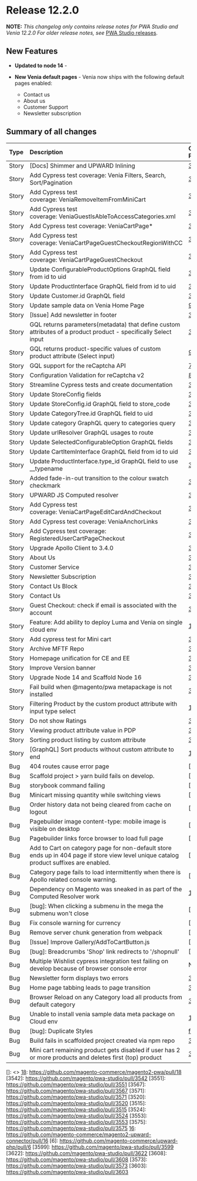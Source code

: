 # Release 12.2.0

**NOTE:**
_This changelog only contains release notes for PWA Studio and Venia 12.2.0_
_For older release notes, see_ [PWA Studio releases][].

## New Features

- **Updated to node 14** - 
- **New Venia default pages** - Venia now ships with the following default pages enabled:

    - Contact us
    - About us
    - Customer Support
    - Newsletter subscription


## Summary of all changes

| Type  |Description                                                                                                                             |GitHub PR             |
| :---- | :-------------------------------------------------------------------------------------------------------------------------------------- | :-------------------- |
| Story | \[Docs] Shimmer and UPWARD Inlining                                                                                                     | [3548][]              |
| Story | Add Cypress test coverage: Venia Filters, Search, Sort/Pagination                                                                       | [3519][][files][]     |
| Story | Add Cypress test coverage: VeniaRemoveItemFromMiniCart                                                                                  | [3508][]              |
| Story | Add Cypress test coverage: VeniaGuestIsAbleToAccessCategories.xml                                                                       | [3507][]              |
| Story | Add Cypress test coverage: VeniaCartPage\*                                                                                              | [3509][][34][]        |
| Story | Add Cypress test coverage: VeniaCartPageGuestCheckoutRegionWithCC                                                                       | [3505][][31][]        |
| Story | Add Cypress test coverage: VeniaCartPageGuestCheckout                                                                                   | [3504][][29][]        |
| Story | Update ConfigurableProductOptions GraphQL field from id to uid                                                                          | [3588][]              |
| Story | Update ProductInterface GraphQL field from id to uid                                                                                    | [3580][]              |
| Story | Update Customer.id GraphQL field                                                                                                        | [3594][]              |
| Story | Update sample data on Venia Home Page                                                                                                   | [9][]                 |
| Story | \[Issue] Add newsletter in footer                                                                                                       | [3486][]              |
| Story | GQL returns parameters(metadata) that define custom attributes of a product product - specifically Select input                         | [3][]                 |
| Story | GQL returns product-specific values of custom product attribute (Select input)                                                          | [9][]                 |
| Story | GQL support for the reCaptcha API                                                                                                       | [7][]                 |
| Story | Configuration Validation for reCaptcha v2                                                                                               | [8][]                 |
| Story | Streamline Cypress tests and create documentation                                                                                       | [3576][]              |
| Story | Update StoreConfig fields                                                                                                               | [3616][]              |
| Story | Update StoreConfig.id GraphQL field to store_code                                                                                       | [3593][]              |
| Story | Update CategoryTree.id GraphQL field to uid                                                                                             | [3598][]              |
| Story | Update category GraphQL query to categories query                                                                                       | [3577][]              |
| Story | Update urlResolver GraphQL usages to route                                                                                              | [3589][]              |
| Story | Update SelectedConfigurableOption GraphQL fields                                                                                        | [3601][]              |
| Story | Update CartItemInterface GraphQL field from id to uid                                                                                   | [3597][]              |
| Story | Update ProductInterface.type_id GraphQL field to use \_\_typename                                                                       | [3586][]              |
| Story | Added fade-in-out transition to the colour swatch checkmark                                                                             | [3526][]              |
| Story | UPWARD JS Computed resolver                                                                                                             | [3533][]              |
| Story | Add Cypress test coverage: VeniaCartPageEditCardAndCheckout                                                                             | [3525][][36][]        |
| Story | Add Cypress test coverage: VeniaAnchorLinks                                                                                             | [3518][][37][]        |
| Story | Add Cypress test coverage: RegisteredUserCartPageCheckout                                                                               | [3500][][27][]        |
| Story | Upgrade Apollo Client to 3.4.0                                                                                                          | [3491][]              |
| Story | About Us                                                                                                                                | [3483][][11][]        |
| Story | Customer Service                                                                                                                        | [3465][][1][]         |
| Story | Newsletter Subscription                                                                                                                 | [3521][]              |
| Story | Contact Us Block                                                                                                                        | [3544][][13][]        |
| Story | Contact Us                                                                                                                              | [3538][]              |
| Story | Guest Checkout: check if email is associated with the account                                                                           | [3529][]              |
| Story | Feature: Add ability to deploy Luma and Venia on single cloud env                                                                       | [11][]                |
| Story | Add cypress test for Mini cart                                                                                                          | [3559][]              |
| Story | Archive MFTF Repo                                                                                                                       | [39][]                |
| Story | Homepage unification for CE and EE                                                                                                      | [3564][]              |
| Story | Improve Version banner                                                                                                                  | [3555][]              |
| Story | Upgrade Node 14 and Scaffold Node 16                                                                                                    | [3552][][101][]       |
| Story | Fail build when @magento/pwa metapackage is not installed                                                                               | [3561][]              |
| Story | Filtering Product by the custom product attribute with input type select                                                                | [15][]                |
| Story | Do not show Ratings                                                                                                                     | [3654][]              |
| Story | Viewing product attribute value in PDP                                                                                                  | [3624][][14][]        |
| Story | Sorting product listing by custom attribute                                                                                             | [3619][][][]          |
| Story | \[GraphQL] Sort products without custom attribute to end                                                                                | [18][]                |
| Bug   | 404 routes cause error page                                                                                                             | [3542][]              |
| Bug   | Scaffold project > yarn build  fails on develop.                                                                                        | [3551][]              |
| Bug   | storybook command failing                                                                                                               | [3567][]              |
| Bug   | Minicart missing quantity while switching views                                                                                         | [3571][]              |
| Bug   | Order history data not being cleared from cache on logout                                                                               | [3520][]              |
| Bug   | Pagebuilder image content-type: mobile image is visible on desktop                                                                      | [3515][]              |
| Bug   | Pagebuilder links force browser to load full page                                                                                       | [3524][]              |
| Bug   | Add to Cart on category page for non-default store ends up in 404 page if store view level unique catalog product suffixes are enabled. | [3553][]              |
| Bug   | Category page fails to load intermittently when there is Apollo related console warning.                                                | [3575][]              |
| Bug   | Dependency on Magento was sneaked in as part of the Computed Resolver work                                                              | [16][][6][]           |
| Bug   | \[bug]: When clicking a submenu in the mega the submenu won't close                                                                     | [3599][]              |
| Bug   | Fix console warning for currency                                                                                                        | [3622][]              |
| Bug   | Remove server chunk generation from webpack                                                                                             | [3608][]              |
| Bug   | \[Issue] Improve Gallery/AddToCartButton.js                                                                                             | [3573][]              |
| Bug   | \[bug]: Breadcrumbs 'Shop' link redirects to '/shopnull'                                                                                | [3603][]              |
| Bug   | Multiple Wishlist cypress integration test failing on develop because of browser console error                                          | No PR                 |
| Bug   | Newsletter form displays two errors                                                                                                     | [3584][]              |
| Bug   | Home page tabbing leads to page transition                                                                                              | [3625][]              |
| Bug   | Browser Reload on any Category load all products from default category                                                                  | [3655][][18][]        |
| Bug   | Unable to install venia sample data meta package on Cloud  env                                                                          | [16][]                |
| Bug   | \[bug]: Duplicate Styles                                                                                                                | [files][]             |
| Bug   | Build fails in scaffolded project created via npm repo                                                                                  | [3664][]              |
| Bug   | Mini cart remaining product gets disabled if user has 2 or more products and deletes first (top) product                                | [3665][]              |

[3548]: https://github.com/magento/pwa-studio/pull/3548
[3519]: https://github.com/magento/pwa-studio/pull/3519
[files]: https://github.com/magento-commerce/pwa-tests/pull/35/files
[3508]: https://github.com/magento/pwa-studio/pull/3508
[3507]: https://github.com/magento/pwa-studio/pull/3507
[3509]: https://github.com/magento/pwa-studio/pull/3509
[34]: https://github.com/magento-commerce/pwa-tests/pull/34
[3505]: https://github.com/magento/pwa-studio/pull/3505
[31]: https://github.com/magento-commerce/pwa-tests/pull/31
[3504]: https://github.com/magento/pwa-studio/pull/3504
[29]: https://github.com/magento-commerce/pwa-tests/pull/29
[3588]: https://github.com/magento/pwa-studio/pull/3588
[3580]: https://github.com/magento/pwa-studio/pull/3580
[3594]: https://github.com/magento/pwa-studio/pull/3594
[9]: https://github.com/magento-commerce/venia-sample-data-modules/pull/9
[3486]: https://github.com/magento/pwa-studio/pull/3486
[3]: https://github.com/magento-commerce/magento2-pwa/pull/3
[9]: https://github.com/magento-commerce/magento2-pwa/pull/9
[7]: https://github.com/magento-commerce/magento2-pwa/pull/7
[8]: https://github.com/magento-commerce/magento2-pwa/pull/8
[3576]: https://github.com/magento/pwa-studio/pull/3576
[3616]: https://github.com/magento/pwa-studio/pull/3616
[3593]: https://github.com/magento/pwa-studio/pull/3593
[3598]: https://github.com/magento/pwa-studio/pull/3598
[3577]: https://github.com/magento/pwa-studio/pull/3577
[3589]: https://github.com/magento/pwa-studio/pull/3589
[3601]: https://github.com/magento/pwa-studio/pull/3601
[3597]: https://github.com/magento/pwa-studio/pull/3597
[3586]: https://github.com/magento/pwa-studio/pull/3586
[3526]: https://github.com/magento/pwa-studio/pull/3526
[3533]: https://github.com/magento/pwa-studio/pull/3533
[3525]: https://github.com/magento/pwa-studio/pull/3525
[36]: https://github.com/magento-commerce/pwa-tests/pull/36
[3518]: https://github.com/magento/pwa-studio/pull/3518
[37]: https://github.com/magento-commerce/pwa-tests/pull/37
[3500]: https://github.com/magento/pwa-studio/pull/3500
[27]: https://github.com/magento-commerce/pwa-tests/pull/27
[3491]: https://github.com/magento/pwa-studio/pull/3491
[3483]: https://github.com/magento/pwa-studio/pull/3483
[11]: https://github.com/magento-commerce/venia-sample-data-modules/pull/11
[3465]: https://github.com/magento/pwa-studio/pull/3465
[1]: https://github.com/magento-untitled-geese/venia-sample-data-modules/pull/1
[3521]: https://github.com/magento/pwa-studio/pull/3521
[3544]: https://github.com/magento/pwa-studio/pull/3544
[13]: https://github.com/magento-commerce/venia-sample-data-modules/pull/13
[3538]: https://github.com/magento/pwa-studio/pull/3538
[3529]: https://github.com/magento/pwa-studio/pull/3529
[11]: https://github.com/magento-commerce/magento2-upward-connector/pull/11
[3559]: https://github.com/magento/pwa-studio/pull/3559
[39]: https://github.com/magento-commerce/pwa-tests/pull/39
[3564]: https://github.com/magento/pwa-studio/pull/3564
[3555]: https://github.com/magento/pwa-studio/pull/3555
[3552]: https://github.com/magento/pwa-studio/pull/3552
[101]: https://github.com/magento-commerce/pwa-studio-cicd/pull/101
[3561]: https://github.com/magento/pwa-studio/pull/3561
[15]: https://github.com/magento-commerce/magento2-pwa/pull/15
[3654]: https://github.com/magento/pwa-studio/pull/3654
[3624]: https://github.com/magento/pwa-studio/pull/3624
[14]: https://github.com/magento-commerce/magento2-pwa/pull/14
[3619]: https://github.com/magento/pwa-studio/pull/3619
[]: <>
[18]: https://github.com/magento-commerce/magento2-pwa/pull/18
[3542]: https://github.com/magento/pwa-studio/pull/3542
[3551]: https://github.com/magento/pwa-studio/pull/3551
[3567]: https://github.com/magento/pwa-studio/pull/3567
[3571]: https://github.com/magento/pwa-studio/pull/3571
[3520]: https://github.com/magento/pwa-studio/pull/3520
[3515]: https://github.com/magento/pwa-studio/pull/3515
[3524]: https://github.com/magento/pwa-studio/pull/3524
[3553]: https://github.com/magento/pwa-studio/pull/3553
[3575]: https://github.com/magento/pwa-studio/pull/3575
[16]: https://github.com/magento-commerce/magento2-upward-connector/pull/16
[6]: https://github.com/magento-commerce/upward-php/pull/6
[3599]: https://github.com/magento/pwa-studio/pull/3599
[3622]: https://github.com/magento/pwa-studio/pull/3622
[3608]: https://github.com/magento/pwa-studio/pull/3608
[3573]: https://github.com/magento/pwa-studio/pull/3573
[3603]: https://github.com/magento/pwa-studio/pull/3603

[3584]: https://github.com/magento/pwa-studio/pull/3584
[3625]: https://github.com/magento/pwa-studio/pull/3625
[3655]: https://github.com/magento/pwa-studio/pull/3655
[18]: https://github.com/magento-commerce/magento2-upward-connector/pull/18
[16]: https://github.com/magento-commerce/venia-sample-data-modules/pull/16
[files]: https://github.com/magento/pwa-studio/pull/3658/files
[3664]: https://github.com/magento/pwa-studio/pull/3664
[3665]: https://github.com/magento/pwa-studio/pull/3665
[PWA Studio releases]: https://github.com/magento/pwa-studio/releases
